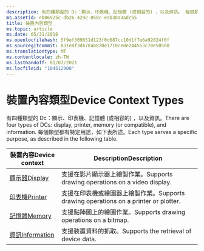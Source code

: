 ```yaml
---
description: 有四種類型的 Dc：顯示、印表機、記憶體 (或相容的) ，以及資訊。 每個類型都有特定用途，如下表所述。
ms.assetid: eb06925c-db26-4292-858c-eab38a3adc55
title: 裝置內容類型
ms.topic: article
ms.date: 05/31/2018
ms.openlocfilehash: 5f9ef309651d123f0d687cc10d1f7e6a92824f0f
ms.sourcegitcommit: 831e8f3db78ab820e1710cede244553c70e50500
ms.translationtype: MT
ms.contentlocale: zh-TW
ms.lasthandoff: 01/07/2021
ms.locfileid: "104512908"
---
```

# <a name="device-context-types"></a><span data-ttu-id="6d9cf-104">裝置內容類型</span><span class="sxs-lookup"><span data-stu-id="6d9cf-104">Device Context Types</span></span>

<span data-ttu-id="6d9cf-105">有四種類型的 Dc：顯示、印表機、記憶體 (或相容的) ，以及資訊。</span><span class="sxs-lookup"><span data-stu-id="6d9cf-105">There are four types of DCs: display, printer, memory (or compatible), and information.</span></span> <span data-ttu-id="6d9cf-106">每個類型都有特定用途，如下表所述。</span><span class="sxs-lookup"><span data-stu-id="6d9cf-106">Each type serves a specific purpose, as described in the following table.</span></span>



| <span data-ttu-id="6d9cf-107">裝置內容</span><span class="sxs-lookup"><span data-stu-id="6d9cf-107">Device context</span></span>                                 | <span data-ttu-id="6d9cf-108">Description</span><span class="sxs-lookup"><span data-stu-id="6d9cf-108">Description</span></span>                                          |
|------------------------------------------------|------------------------------------------------------|
| [<span data-ttu-id="6d9cf-109">顯示器</span><span class="sxs-lookup"><span data-stu-id="6d9cf-109">Display</span></span>](display-device-contexts.md)         | <span data-ttu-id="6d9cf-110">支援在影片顯示器上繪製作業。</span><span class="sxs-lookup"><span data-stu-id="6d9cf-110">Supports drawing operations on a video display.</span></span>      |
| [<span data-ttu-id="6d9cf-111">印表機</span><span class="sxs-lookup"><span data-stu-id="6d9cf-111">Printer</span></span>](printer-device-contexts.md)         | <span data-ttu-id="6d9cf-112">支援在印表機或繪圖器上繪製作業。</span><span class="sxs-lookup"><span data-stu-id="6d9cf-112">Supports drawing operations on a printer or plotter.</span></span> |
| [<span data-ttu-id="6d9cf-113">記憶體</span><span class="sxs-lookup"><span data-stu-id="6d9cf-113">Memory</span></span>](memory-device-contexts.md)           | <span data-ttu-id="6d9cf-114">支援點陣圖上的繪圖作業。</span><span class="sxs-lookup"><span data-stu-id="6d9cf-114">Supports drawing operations on a bitmap.</span></span>             |
| [<span data-ttu-id="6d9cf-115">資訊</span><span class="sxs-lookup"><span data-stu-id="6d9cf-115">Information</span></span>](information-device-contexts.md) | <span data-ttu-id="6d9cf-116">支援裝置資料的抓取。</span><span class="sxs-lookup"><span data-stu-id="6d9cf-116">Supports the retrieval of device data.</span></span>               |



 

 

 



